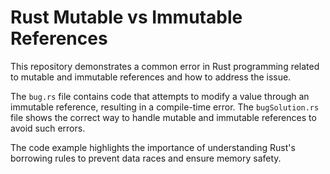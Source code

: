 # Rust Mutable vs Immutable References

This repository demonstrates a common error in Rust programming related to mutable and immutable references and how to address the issue.

The `bug.rs` file contains code that attempts to modify a value through an immutable reference, resulting in a compile-time error. The `bugSolution.rs` file shows the correct way to handle mutable and immutable references to avoid such errors.

The code example highlights the importance of understanding Rust's borrowing rules to prevent data races and ensure memory safety.